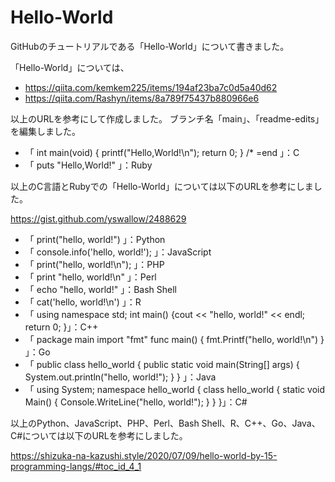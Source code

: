 # Hello-World
GitHubのチュートリアルである「Hello-World」について書きました。

「Hello-World」については、
- https://qiita.com/kemkem225/items/194af23ba7c0d5a40d62
- https://qiita.com/Rashyn/items/8a789f75437b880966e6

以上のURLを参考にして作成しました。
ブランチ名「main」、「readme-edits」を編集しました。

- 「
int main(void)
{
	printf("Hello,World!\n");
	return 0;
}
/*
=end
」：C
- 「
puts "Hello,World!"
」：Ruby

以上のC言語とRubyでの「Hello-World」については以下のURLを参考にしました。

https://gist.github.com/yswallow/2488629

- 「
print("hello, world!")
」：Python
- 「
console.info('hello, world!');
」：JavaScript
- 「
print("hello, world!\n");
」：PHP
- 「
print "hello, world!\n"
」：Perl
- 「
echo "hello, world!"
」：Bash Shell
- 「
cat('hello, world!\n')
」：R
- 「
using namespace std;
int main()
{cout << "hello, world!" << endl;
    return 0;
}」：C++
- 「
package main
import "fmt"
func main() {
	fmt.Printf("hello, world!\n")
}
」：Go
- 「
public class hello_world {
  public static void main(String[] args) {
    System.out.println("hello, world!");
  }
}
」：Java
- 「
using System;
namespace hello_world
{
  class hello_world
  {
    static void Main()
    {
      Console.WriteLine("hello, world!");
    }
  }
}」：C#

以上のPython、JavaScript、PHP、Perl、Bash Shell、R、C++、Go、Java、C#については以下のURLを参考にしました。

https://shizuka-na-kazushi.style/2020/07/09/hello-world-by-15-programming-langs/#toc_id_4_1
